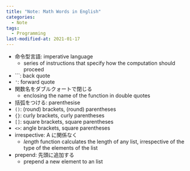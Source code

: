 ```yaml
---
title: "Note: Math Words in English"
categories:
  - Note
tags:
  - Programming
last-modified-at: 2021-01-17
---
```


- 命令型言語: imperative language
  - series of instructions that specify how the computation should proceed
- `\``: back quote
- `'`: forward quote
- 関数名をダブルクォートで閉じる
  - enclosing the name of the function in double quotes
- 括弧をつける: parenthesise
- `()`: (round) brackets, (round) parentheses
- `{}`: curly brackets, curly parentheses
- `[]`: square brackets, square parentheses
- `<>`: angle brackets, square parentheses
- irrespective: A に関係なく
  - *length* function calculates the length of any list, irrespective of the type of the elements of the list
- prepend: 先頭に追加する
  - prepend a new element to an list